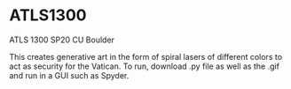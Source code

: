 # ATLS1300
ATLS 1300 SP20 CU Boulder

This creates generative art in the form of spiral lasers of different colors to act as security for the Vatican.
To run, download .py file as well as the .gif and run in a GUI such as Spyder.

